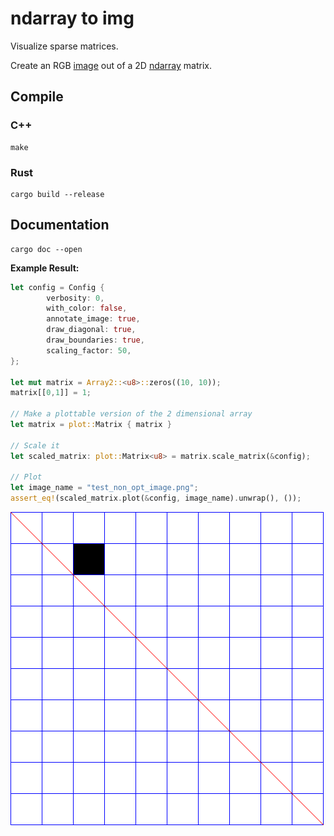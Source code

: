 # ndarray to img
Visualize sparse matrices.

Create an RGB [image](https://docs.rs/image/0.23.14/image/type.RgbImage.html)
out of a 2D [ndarray](https://docs.rs/ndarray/0.15.4/ndarray/index.html) matrix.


## Compile
### C++
```
make
```

### Rust
```
cargo build --release
```

## Documentation
```
cargo doc --open
```

**Example Result:**

```rust
let config = Config {
		verbosity: 0,
		with_color: false,
		annotate_image: true,
		draw_diagonal: true,
		draw_boundaries: true,
		scaling_factor: 50,
};

let mut matrix = Array2::<u8>::zeros((10, 10));
matrix[[0,1]] = 1;

// Make a plottable version of the 2 dimensional array
let matrix = plot::Matrix { matrix }

// Scale it
let scaled_matrix: plot::Matrix<u8> = matrix.scale_matrix(&config);

// Plot
let image_name = "test_non_opt_image.png";
assert_eq!(scaled_matrix.plot(&config, image_name).unwrap(), ());

```

![test image matrix](./Figures/test_image_500x500.png)
